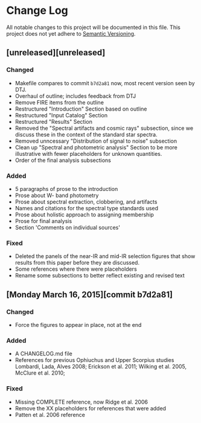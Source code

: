 # Change Log
All notable changes to this project will be documented in this file.
This project does not yet adhere to [Semantic Versioning](http://semver.org/).


## [unreleased][unreleased]
### Changed
- Makefile compares to commit `b7d2a81` now, most recent version seen by DTJ.
- Overhaul of outline; includes feedback from DTJ
- Remove FIRE items from the outline
- Restructured "Introduction" Section based on outline
- Restructured "Input Catalog" Section
- Restructured "Results" Section
- Removed the "Spectral artifacts and cosmic rays" subsection, since we discuss these in the context of the standard star spectra.
- Removed unncessary "Distribution of signal to noise" subsection
- Clean up "Spectral and photometric analysis" Section to be more illustrative with fewer placeholders for unknown quantities.
- Order of the final analysis subsections

### Added
- 5 paragraphs of prose to the introduction
- Prose about W- band photometry
- Prose about spectral extraction, clobbering, and artifacts
- Names and citations for the spectral type standards used
- Prose about holistic approach to assigning membership
- Prose for final analysis
- Section 'Comments on individual sources'


### Fixed
- Deleted the panels of the near-IR and mid-IR selection figures that show results from this paper before they are discussed.
- Some references where there were placeholders
- Rename some subsections to better reflect existing and revised text


## [Monday March 16, 2015][commit b7d2a81]
### Changed
- Force the figures to appear in place, not at the end

### Added
- A CHANGELOG.md file
- References for previous Ophiuchus and Upper Scorpius studies Lombardi, Lada, Alves 2008; Erickson et al. 2011; Wilking et al. 2005, McClure et al. 2010;

### Fixed
- Missing COMPLETE reference, now Ridge et al. 2006
- Remove the XX placeholders for references that were added
- Patten et al. 2006 reference

